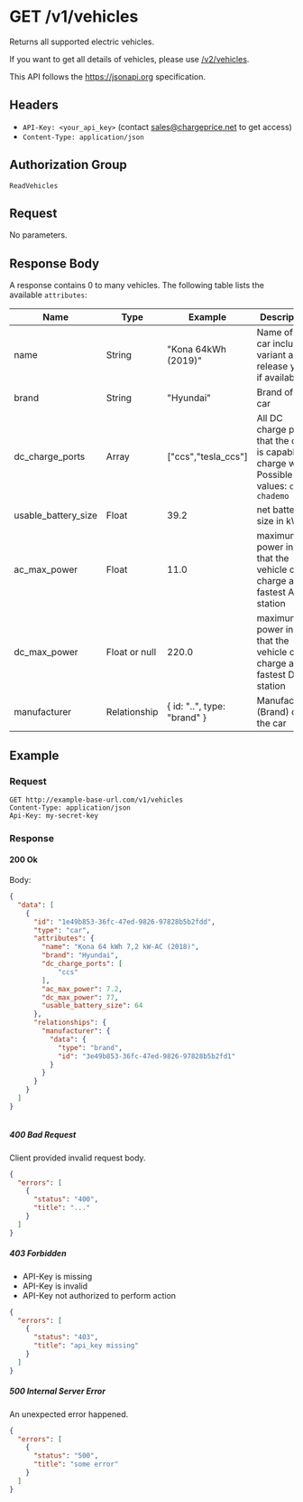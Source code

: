# GET /v1/vehicles

Returns all supported electric vehicles.

If you want to get all details of vehicles, please use
[/v2/vehicles](../../v2/vehicles/index.md).

This API follows the https://jsonapi.org specification.

## Headers

* `API-Key: <your_api_key>` (contact sales@chargeprice.net to get access)
* `Content-Type: application/json`

## Authorization Group

`ReadVehicles`

## Request

No parameters.

## Response Body

A response contains 0 to many vehicles. The following table lists the available `attributes`:

| **Name**            | **Type**      | **Example**                 | **Description**                                                                                |
| ------------------- | ------------- | --------------------------- | ---------------------------------------------------------------------------------------------- |
| name                | String        | "Kona 64kWh (2019)"         | Name of the car including variant and release year, if available                               |
| brand               | String        | "Hyundai"                   | Brand of the car                                                                               |
| dc_charge_ports     | Array<String> | ["ccs","tesla_ccs"]         | All DC charge ports, that the car is capable to charge with. Possible values: `ccs`, `chademo` |
| usable_battery_size | Float         | 39.2                        | net battery size in kWh                                                                        |
| ac_max_power        | Float         | 11.0                        | maximum power in kW that the vehicle can charge at the fastest AC station                      |
| dc_max_power        | Float or null | 220.0                       | maximum power in kW that the vehicle can charge at the fastest DC station                      |
| manufacturer        | Relationship  | { id: "..", type: "brand" } | Manufacturer (Brand) of the car                                                                |

## Example

### Request

```http
GET http://example-base-url.com/v1/vehicles
Content-Type: application/json
Api-Key: my-secret-key
```

### Response

#### 200 Ok

Body:
```json
{
  "data": [
    {
      "id": "1e49b853-36fc-47ed-9826-97828b5b2fdd",
      "type": "car",
      "attributes": {
        "name": "Kona 64 kWh 7,2 kW-AC (2018)",
        "brand": "Hyundai",
        "dc_charge_ports": [
            "ccs"
        ],
        "ac_max_power": 7.2,
        "dc_max_power": 77,
        "usable_battery_size": 64
      },
      "relationships": {
        "manufacturer": {
          "data": {
            "type": "brand",
            "id": "3e49b853-36fc-47ed-9826-97828b5b2fd1"
          }
        }
      }
    }
  ]
}



```

##### 400 Bad Request

Client provided invalid request body.

```json
{
  "errors": [
    {
      "status": "400",
      "title": "..."
    }
  ]
}
```

##### 403 Forbidden

* API-Key is missing
* API-Key is invalid
* API-Key not authorized to perform action

```json
{
  "errors": [
    {
      "status": "403",
      "title": "api_key missing"
    }
  ]
}
```

##### 500 Internal Server Error

An unexpected error happened.

```json
{
  "errors": [
    {
      "status": "500",
      "title": "some error"
    }
  ]
}
```
